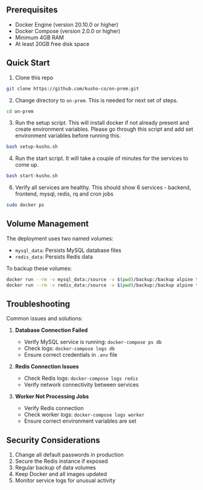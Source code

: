 ## Prerequisites

- Docker Engine (version 20.10.0 or higher)
- Docker Compose (version 2.0.0 or higher)
- Minimum 4GB RAM
- At least 20GB free disk space

## Quick Start

1. Clone this repo
```bash
git clone https://github.com/kusho-co/on-prem.git
```

2. Change directory to `on-prem`. This is needed for next set of steps. 
```bash
cd on-prem
```

3. Run the setup script. This will install docker if not already present and create environment variables. Please go through this script and add set environment variables before running this.   
```bash
bash setup-kusho.sh     
```

4. Run the start script. It will take a couple of minutes for the services to come up.
```bash
bash start-kusho.sh
```

6. Verify all services are healthy. This should show 6 services - backend, frontend, mysql, redis, rq and cron jobs
```bash
sudo docker ps
```

## Volume Management
The deployment uses two named volumes:
- `mysql_data`: Persists MySQL database files
- `redis_data`: Persists Redis data

To backup these volumes:
```bash
docker run --rm -v mysql_data:/source -v $(pwd)/backup:/backup alpine tar czf /backup/mysql_backup.tar.gz -C /source .
docker run --rm -v redis_data:/source -v $(pwd)/backup:/backup alpine tar czf /backup/redis_backup.tar.gz -C /source .
```

## Troubleshooting

Common issues and solutions:

1. **Database Connection Failed**
   - Verify MySQL service is running: `docker-compose ps db`
   - Check logs: `docker-compose logs db`
   - Ensure correct credentials in `.env` file

2. **Redis Connection Issues**
   - Check Redis logs: `docker-compose logs redis`
   - Verify network connectivity between services

3. **Worker Not Processing Jobs**
   - Verify Redis connection
   - Check worker logs: `docker-compose logs worker`
   - Ensure correct environment variables are set

## Security Considerations

1. Change all default passwords in production
2. Secure the Redis instance if exposed
3. Regular backup of data volumes
4. Keep Docker and all images updated
5. Monitor service logs for unusual activity
